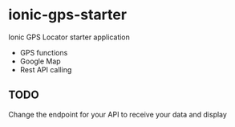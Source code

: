 # ionic-gps-starter
Ionic GPS Locator starter application

- GPS functions
- Google Map
- Rest API calling 


## TODO
Change the endpoint for your API to receive your data and display 
